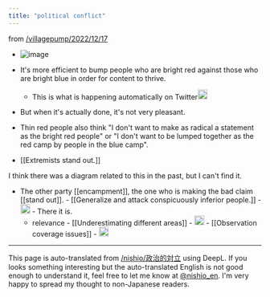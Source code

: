 ```yaml
---
title: "political conflict"
---
```


from [/villagepump/2022/12/17](https://scrapbox.io/villagepump/2022/12/17)
- ![image](https://gyazo.com/2345704bd4f5e9b9a26f01159e7343c0/thumb/1000)
- It's more efficient to bump people who are bright red against those who are bright blue in order for content to thrive.
    - This is what is happening automatically on Twitter<img src='https://scrapbox.io/api/pages/villagepump/基素/icon' alt='/villagepump/基素.icon' height="19.5"/>
- But when it's actually done, it's not very pleasant.
- Thin red people also think "I don't want to make as radical a statement as the bright red people" or "I don't want to be lumped together as the red camp by people in the blue camp".

- [[Extremists stand out.]]

I think there was a diagram related to this in the past, but I can't find it.
- The other party [[encampment]], the one who is making the bad claim [[stand out]].
        - [[Generalize and attack conspicuously inferior people.]]
        - <img src='https://scrapbox.io/api/pages/nishio-en/目立つ劣った人を一般化して攻撃/icon' alt='目立つ劣った人を一般化して攻撃.icon' height="19.5"/>
        - There it is.
    - relevance
            - [[Underestimating different areas]]
            - <img src='https://scrapbox.io/api/pages/nishio-en/異なる領域を過小評価する/icon' alt='異なる領域を過小評価する.icon' height="19.5"/>
            - [[Observation coverage issues]]
            - <img src='https://scrapbox.io/api/pages/nishio-en/観測範囲の問題/icon' alt='観測範囲の問題.icon' height="19.5"/>

---
This page is auto-translated from [/nishio/政治的対立](https://scrapbox.io/nishio/政治的対立) using DeepL. If you looks something interesting but the auto-translated English is not good enough to understand it, feel free to let me know at [@nishio_en](https://twitter.com/nishio_en). I'm very happy to spread my thought to non-Japanese readers.